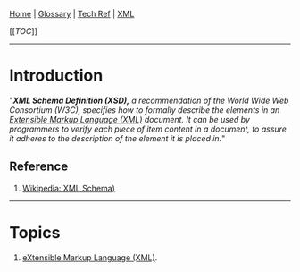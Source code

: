 [Home](/Slalom-LLC/Slalom-Consulting) | [Glossary](/Glossary) | [Tech Ref](/Tech-Ref) | [XML](/Tech-Ref/Software-Development/Markup-Language/XML-\(eXtensible-Markup-Language\))

[[_TOC_]]

---
# Introduction
"_***XML Schema Definition (XSD),*** a recommendation of the World Wide Web Consortium (W3C), specifies how to formally describe the elements in an [Extensible Markup Language (XML)](/Tech-Ref/Software-Development/Markup-Language/XML-\(eXtensible-Markup-Language\)) document. It can be used by programmers to verify each piece of item content in a document, to assure it adheres to the description of the element it is placed in._"


## Reference
1. [Wikipedia: XML Schema)](https://en.wikipedia.org/wiki/XML_Schema_(W3C))

---
# Topics
1. [eXtensible Markup Language (XML)](/Tech-Ref/Software-Development/Markup-Language/XML-\(eXtensible-Markup-Language\)).
